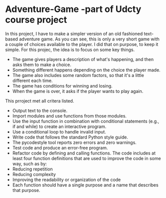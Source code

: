 # Adventure-Game -part of Udcty course project
In this project, I have to make a simpler version of an old fashioned text-based adventure game. As you can see, this is only a very
short game with a couple of choices available to the player. I did that on purpose, to keep it simple. For this projec, the idea is to 
focus on some key things.
  - The game gives players a description of what's happening, and then asks them to make a choice.
  - Something different happens depending on the choice the player made.
  - The game also includes some random factors, so that it's a little different each time.
  - The game has conditions for winning and losing.
  - When the game is over, it asks if the player wants to play again.
  
This prroject met all critera listed.
  - Output text to the console.
  - Import modules and use functions from those modules.
  - Use the input function in combination with conditional statements (e.g., if and while) to create an interactive program.
  - Use a conditional loop to handle invalid input.
  - Write code that follows the standard Python style guide.
  - The pycodestyle tool reports zero errors and zero warnings.
  - Test code and produce an error-free program.
  - Refactor code by defining and calling functions.
The code includes at least four function definitions that are used to improve the code in some way, such as by:
  - Reducing repetition
  - Reducing complexity
  - Improving the readability or organization of the code
  - Each function should have a single purpose and a name that describes that purpose.
  
  
